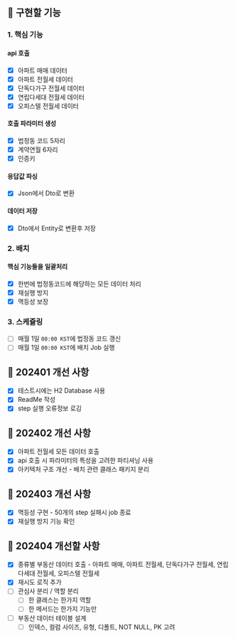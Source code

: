 ## 📌 구현할 기능

### 1. 핵심 기능

#### api 호출

- [X] 아파트 매매 데이터
- [X] 아파트 전월세 데이터
- [X] 단독다가구 전월세 데이터
- [X] 연립다세대 전월세 데이터
- [X] 오피스텔 전월세 데이터

#### 호출 파라미터 생성

- [X] 법정동 코드 5자리
- [X] 계약연월 6자리
- [X] 인증키

#### 응답값 파싱

- [X] Json에서 Dto로 변환

#### 데이터 저장

- [X] Dto에서 Entity로 변환후 저장

### 2. 배치

#### 핵심 기능들을 일괄처리

- [X] 한번에 법정동코드에 해당하는 모든 데이터 처리
- [X] 재실행 방지
- [X] 멱등성 보장

### 3. 스케쥴링

- [ ] 매월 1일 `00:00 KST`에 법정동 코드 갱신
- [ ] 매월 1일 `00:00 KST`에 배치 Job 실행

## 🚀 202401 개선 사항

- [X] 테스트시에는 H2 Database 사용
- [X] ReadMe 작성
- [X] step 실행 오류정보 로깅

## 🚀 202402 개선 사항

- [X] 아파트 전월세 모든 데이터 호출
- [X] api 호출 시 파라미터의 특성을 고려한 파티셔닝 사용
- [X] 아키텍처 구조 개선 - 배치 관련 클래스 패키지 분리

## 🚀 202403 개선 사항

- [X] 멱등성 구현 - 50개의 step 실패시 job 종료
- [X] 재실행 방지 기능 확인

## 🚀 202404 개선할 사항

- [X] 종류별 부동산 데이터 호출 - 아파트 매매, 아파트 전월세, 단독다가구 전월세, 연립다세대 전월세, 오피스텔 전월세
- [X] 재시도 로직 추가
- [ ] 관심사 분리 / 역할 분리
  - [ ] 한 클래스는 한가지 역할
  - [ ] 한 메서드는 한가지 기능만
- [ ] 부동산 데이터 테이블 설계
  - [ ] 인덱스, 컬럼 사이즈, 유형, 디폴트, NOT NULL, PK 고려